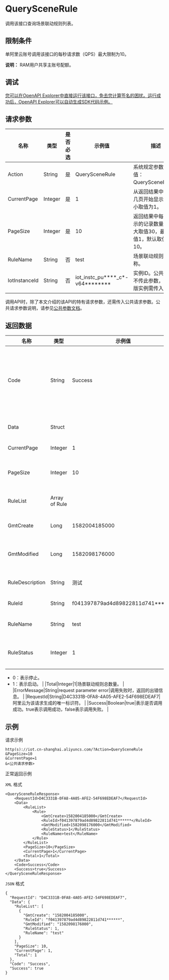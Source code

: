 # QuerySceneRule

调用该接口查询场景联动规则列表。

## 限制条件

单阿里云账号调用该接口的每秒请求数（QPS）最大限制为10。

**说明：** RAM用户共享主账号配额。

## 调试

[您可以在OpenAPI Explorer中直接运行该接口，免去您计算签名的困扰。运行成功后，OpenAPI Explorer可以自动生成SDK代码示例。](https://api.aliyun.com/#product=Iot&api=QuerySceneRule&type=RPC&version=2018-01-20)

## 请求参数

|名称|类型|是否必选|示例值|描述|
|--|--|----|---|--|
|Action|String|是|QuerySceneRule|系统规定参数。取值：QuerySceneRule。 |
|CurrentPage|Integer|是|1|从返回结果中的第几页开始显示。最小取值为1。 |
|PageSize|Integer|是|10|返回结果中每页显示的记录数量。最大取值30，最小取值1，默认取值是10。 |
|RuleName|String|否|test|场景联动规则的名称。 |
|IotInstanceId|String|否|iot\_instc\_pu\*\*\*\*\_c\*-v64\*\*\*\*\*\*\*\*|实例ID。公共实例不传此参数，企业版实例需传入。 |

调用API时，除了本文介绍的该API的特有请求参数，还需传入公共请求参数。公共请求参数说明，请参见[公共参数文档](~~135196~~)。

## 返回数据

|名称|类型|示例值|描述|
|--|--|---|--|
|Code|String|Success|接口返回码。Success表示成功，其它表示错误码。详情请参见[错误码](~~135200~~)。 |
|Data|Struct| |调用成功时返回的数据。 |
|CurrentPage|Integer|1|当前页码。 |
|PageSize|Integer|10|返回结果中每页显示的记录数量。 |
|RuleList|Array of Rule| |场景联动规则列表。 |
|GmtCreate|Long|1582004185000|场景联动规则的创建时间。 |
|GmtModified|Long|1582098176000|场景联动规则最后一次更新的时间。 |
|RuleDescription|String|测试|场景联动规则描述。 |
|RuleId|String|f041397879ad4d89822811d741\*\*\*\*\*\*|场景联动规则ID。 |
|RuleName|String|test|场景联动规则的名称。 |
|RuleStatus|Integer|1|场景联动规则在云端的状态。

 -   0：表示停止。
-   1：表示启动。 |
|Total|Integer|1|场景联动规则总数量。 |
|ErrorMessage|String|request parameter error|调用失败时，返回的出错信息。 |
|RequestId|String|D4C3331B-0FA8-4A05-AFE2-54F698EDEAF7|阿里云为该请求生成的唯一标识符。 |
|Success|Boolean|true|表示是否调用成功。true表示调用成功，false表示调用失败。 |

## 示例

请求示例

```
http(s)://iot.cn-shanghai.aliyuncs.com/?Action=QuerySceneRule
&PageSize=10
&CurrentPage=1
&<公共请求参数>
```

正常返回示例

`XML` 格式

```
<QuerySceneRuleResponse>
    <RequestId>D4C3331B-0FA8-4A05-AFE2-54F698EDEAF7</RequestId>
    <Data>
        <RuleList>
            <Rule>
                <GmtCreate>1582004185000</GmtCreate>
                <RuleId>f041397879ad4d89822811d741******</RuleId>
                <GmtModified>1582098176000</GmtModified>
                <RuleStatus>1</RuleStatus>
                <RuleName>test</RuleName>
            </Rule>
        </RuleList>
        <PageSize>10</PageSize>
        <CurrentPage>1</CurrentPage>
        <Total>1</Total>
    </Data>
    <Code>Success</Code>
    <Success>true</Success>
</QuerySceneRuleResponse>
```

`JSON` 格式

```
{
  "RequestId": "D4C3331B-0FA8-4A05-AFE2-54F698EDEAF7",
  "Data": {
    "RuleList": [
      {
        "GmtCreate": "1582004185000",
        "RuleId": "f041397879ad4d89822811d741******",
        "GmtModified": "1582098176000",
        "RuleStatus": 1,
        "RuleName": "test"
      }
    ],
    "PageSize": 10,
    "CurrentPage": 1,
    "Total": 1
  },
  "Code": "Success",
  "Success": true
}
```

